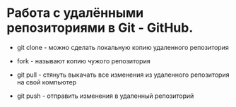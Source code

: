 # Работа с удалёнными репозиториями в Git - GitHub.

* git clone - можно сделать локальную копию удаленного репозитория

* fork - называют копию чужого репозитория

* git pull - стянуть выкачать все изменения из удаленного репозитория на свой компьютер

* git push - отправить изменения в удаленный репозиторий